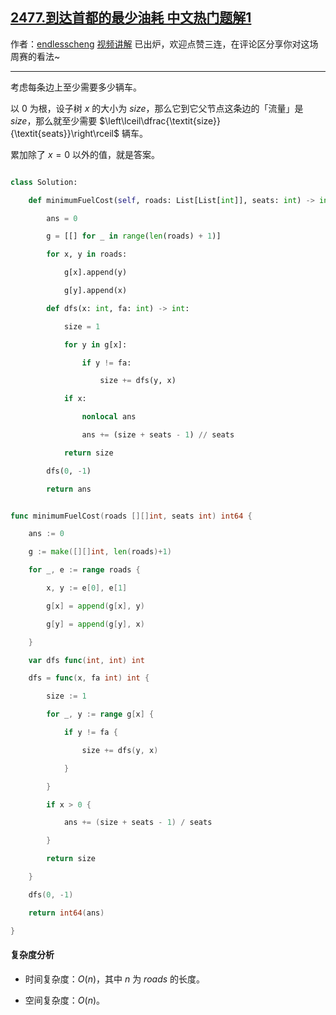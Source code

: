 ## [2477.到达首都的最少油耗 中文热门题解1](https://leetcode.cn/problems/minimum-fuel-cost-to-report-to-the-capital/solutions/100000/kao-lu-mei-tiao-bian-shang-zhi-shao-xu-y-uamv)

作者：[endlesscheng](https://leetcode.cn/u/endlesscheng)
[视频讲解](https://www.bilibili.com/video/BV1A3411f7H3/) 已出炉，欢迎点赞三连，在评论区分享你对这场周赛的看法~

---

考虑每条边上至少需要多少辆车。

以 $0$ 为根，设子树 $x$ 的大小为 $\textit{size}$，那么它到它父节点这条边的「流量」是 $\textit{size}$，那么就至少需要 $\left\lceil\dfrac{\textit{size}}{\textit{seats}}\right\rceil$ 辆车。

累加除了 $x=0$ 以外的值，就是答案。

```py [sol1-Python3]
class Solution:
    def minimumFuelCost(self, roads: List[List[int]], seats: int) -> int:
        ans = 0
        g = [[] for _ in range(len(roads) + 1)]
        for x, y in roads:
            g[x].append(y)
            g[y].append(x)
        def dfs(x: int, fa: int) -> int:
            size = 1
            for y in g[x]:
                if y != fa:
                    size += dfs(y, x)
            if x:
                nonlocal ans
                ans += (size + seats - 1) // seats
            return size
        dfs(0, -1)
        return ans
```

```go [sol1-Go]
func minimumFuelCost(roads [][]int, seats int) int64 {
	ans := 0
	g := make([][]int, len(roads)+1)
	for _, e := range roads {
		x, y := e[0], e[1]
		g[x] = append(g[x], y)
		g[y] = append(g[y], x)
	}
	var dfs func(int, int) int
	dfs = func(x, fa int) int {
		size := 1
		for _, y := range g[x] {
			if y != fa {
				size += dfs(y, x)
			}
		}
		if x > 0 {
			ans += (size + seats - 1) / seats
		}
		return size
	}
	dfs(0, -1)
	return int64(ans)
}
```

#### 复杂度分析

- 时间复杂度：$O(n)$，其中 $n$ 为 $\textit{roads}$ 的长度。
- 空间复杂度：$O(n)$。
